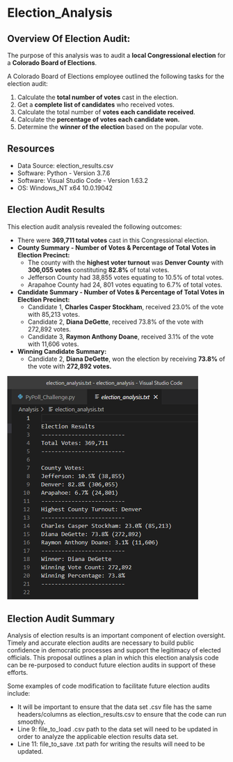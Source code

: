 # Election_Analysis

## Overview Of Election Audit: 
The purpose of this analysis was to audit a **local Congressional election** for a **Colorado Board of Elections**.  

A Colorado Board of Elections employee outlined the following tasks for the election audit: 

1. Calculate the **total number of votes** cast in the election. 
2. Get a **complete list of candidates** who received votes. 
3. Calculate the total number of **votes each candidate received**. 
4. Calculate the **percentage of votes each candidate won.** 
5. Determine the **winner of the election** based on the popular vote. 

## Resources
- Data Source: election_results.csv
- Software: Python - Version 3.7.6
- Software: Visual Studio Code - Version 1.63.2
- OS: Windows_NT x64 10.0.19042

## Election Audit Results
This election audit analysis revealed the following outcomes: 
- There were **369,711 total votes** cast in this Congressional election.
- **County Summary - Number of Votes & Percentage of Total Votes in Election Precinct:** 
  - The county with the **highest voter turnout** was **Denver County** with **306,055 votes** constituting **82.8%** of total votes.
  - Jefferson County had 38,855 votes equating to 10.5% of total votes.
  - Arapahoe County had 24, 801 votes equating to 6.7% of total votes. 
- **Candidate Summary - Number of Votes & Percentage of Total Votes in Election Precinct:** 
  - Candidate 1, **Charles Casper Stockham**, received 23.0% of the vote with 85,213 votes.  
  - Candidate 2, **Diana DeGette**, received 73.8% of the vote with 272,892 votes.
  - Candidate 3, **Raymon Anthony Doane**, received 3.1% of the vote with 11,606 votes.
- **Winning Candidate Summary:**
  - Candidate 2, **Diana DeGette**, won the election by receiving **73.8%** of the vote with **272,892 votes.**  

![PyPoll_Challenge.py_txt_file.png](Resources/PyPoll_Challenge.py_txt_file.png)

## Election Audit Summary
Analysis of election results is an important component of election oversight. Timely and accurate election audits are necessary to build public confidence in democratic processes and support the legitimacy of elected officials. This proposal outlines a plan in which this election analysis code can be re-purposed to conduct future election audits in support of these efforts.

Some examples of code modification to facilitate future election audits include: 
- It will be important to ensure that the data set .csv file has the same headers/columns as election_results.csv to ensure that the code can run smoothly. 
- Line 9: file_to_load .csv path to the data set will need to be updated in order to analyze the applicable election results data set.
- Line 11: file_to_save .txt path for writing the results will need to be updated. 
